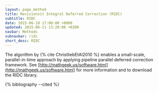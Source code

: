 ```yaml
---
layout: page_method
title: Revisionsit Integral Deferred Correction (RIDC)
subtitle: RIDC
date: 2015-06-10 17:00:00 +0000
updated: 2015-06-11 13:20:00 +0200
navbar: Methods
subnavbar: ridc
short_desc: RIDC
---
```


The algorithm by {% cite ChristliebEtAl2010 %} enables a small-scale, parallel-in-time approach by
applying pipeline parallel deferred correction framework.
See [http://mathgeek.us/software.html](http://mathgeek.us/software.html) for more information and
to download the RIDC library.

{% bibliography --cited %}

